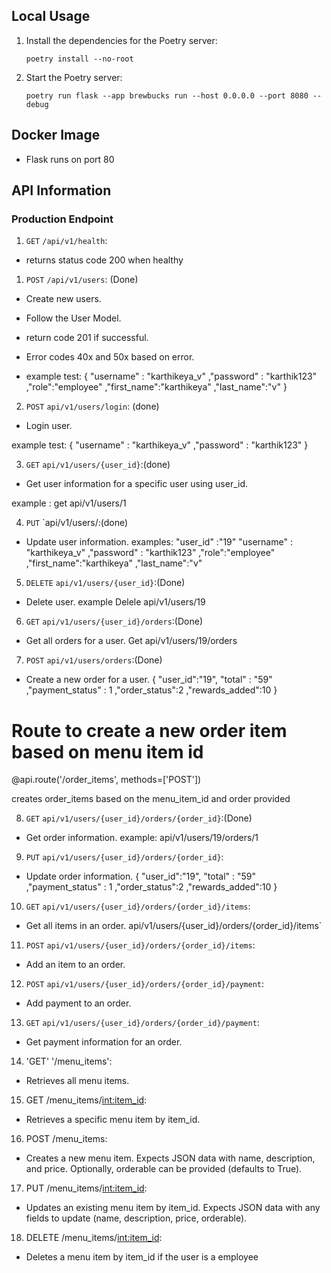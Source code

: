 ## Local Usage

1. Install the dependencies for the Poetry server:
   ```shell
   poetry install --no-root
   ```
2. Start the Poetry server:
   ```shell
   poetry run flask --app brewbucks run --host 0.0.0.0 --port 8080 --debug
   ```

## Docker Image
- Flask runs on port 80


## API Information

### Production Endpoint
1. `GET` `/api/v1/health`: 
- returns status code 200 when healthy

1. `POST` `/api/v1/users`: (Done)
-  Create new users. 
- Follow the User Model.
- return code 201 if successful. 
- Error codes 40x and 50x based on error.

- example test:
{
    "username" : "karthikeya_v"
    ,"password" : "karthik123"
    ,"role":"employee"
    ,"first_name":"karthikeya"
    ,"last_name":"v"
}

2. `POST` `api/v1/users/login`: (done)
- Login user.

example test:
{
    "username" : "karthikeya_v"
    ,"password" : "karthik123"
}

3. `GET` `api/v1/users/{user_id}`:(done)
- Get user information for a specific user using user_id.

example : get api/v1/users/1

4. `PUT` `api/v1/users/:(done)
- Update user information.
examples:
    "user_id" :"19"
    "username" : "karthikeya_v"
    ,"password" : "karthik123"
    ,"role":"employee"
    ,"first_name":"karthikeya"
    ,"last_name":"v"

5. `DELETE` `api/v1/users/{user_id}`:(Done)
- Delete user.
example Delele api/v1/users/19

6. `GET` `api/v1/users/{user_id}/orders`:(Done)
- Get all orders for a user.
Get api/v1/users/19/orders

7. `POST` `api/v1/users/orders`:(Done)
- Create a new order for a user.
    {
    "user_id":"19",
    "total" : "59"
    ,"payment_status" : 1
    ,"order_status":2
    ,"rewards_added":10
}

# Route to create a new order item based on menu item id
@api.route('/order_items', methods=['POST'])

creates order_items based on the menu_item_id and order provided

8. `GET` `api/v1/users/{user_id}/orders/{order_id}`:(Done)
- Get order information.
    example: api/v1/users/19/orders/1

9. `PUT` `api/v1/users/{user_id}/orders/{order_id}`:
- Update order information.
{
    "user_id":"19",
    "total" : "59"
    ,"payment_status" : 1
    ,"order_status":2
    ,"rewards_added":10
}

10. `GET` `api/v1/users/{user_id}/orders/{order_id}/items`:
- Get all items in an order.
api/v1/users/{user_id}/orders/{order_id}/items`

11. `POST` `api/v1/users/{user_id}/orders/{order_id}/items`:
- Add an item to an order.


12. `POST` `api/v1/users/{user_id}/orders/{order_id}/payment`:
- Add payment to an order.

13. `GET` `api/v1/users/{user_id}/orders/{order_id}/payment`:

- Get payment information for an order.

14. 'GET' '/menu_items':
- Retrieves all menu items.

15. GET /menu_items/<int:item_id>:
- Retrieves a specific menu item by item_id.

16. POST /menu_items:
- Creates a new menu item. Expects JSON data with name,   description, and price. Optionally, orderable can be provided (defaults to True).

17. PUT /menu_items/<int:item_id>:
- Updates an existing menu item by item_id. Expects JSON data with any fields to update (name, description, price, orderable).

18. DELETE /menu_items/<int:item_id>:
- Deletes a menu item by item_id if the user is a employee